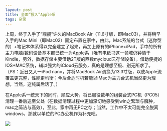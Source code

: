```yaml
---
layout: post
title: 全面“投入”Apple系
tags: 杂录
---
```


上周，终于入手了“觊觎”许久的MacBook Air（11.6寸版，即Mac03），并将稍早入手的Mac Mini（即Mac02）固定布置在家中，由此，Mac系统的台式（迷你型的）+笔记本体系得以完全建立了起来，再加上原有的iPhone+iPad，手中的所有主力电脑/数码设备基本都已统一为Apple系（唯有电纸书这一领域仍钟情于Kindle，另外，数据存储主要借助2T版的西数mycloud云存储设备）。借助便捷的IOS+MAC系统，辅以强大的iCloud云服务，真的是理想至极、别无所求了。（PS：近日又入一iPod nano，并将MacBook Air调换为13.3寸版，以使Apple流覆盖更完整，性能更均衡；今后合适时机若能以iMac为主力台式机当然更为理想，当然，这纯属后话了。）

在Apple系一统天下的同时，顺应大势，将已服役数年的组装台式PC机（PC05）清理一番后送至父处（在数据清理过程中更加深切地感受到win之繁琐与臃肿，mac之简洁与高效），至此，家中再无PC之存；当然，工作中不太可能完全脱离windows，那就以单位的PC办公机作为补充吧。

![](http://image.cpxxpc.com/apple1.jpg-700)

